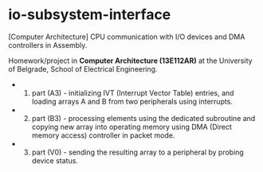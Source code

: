 # io-subsystem-interface
[Computer Architecture] CPU communication with I/O devices and DMA controllers in Assembly.

Homework/project in **Computer Architecture (13E112AR)** at the University of Belgrade, School of Electrical Engineering.

* 1. part (A3) - initializing IVT (Interrupt Vector Table) entries, and loading arrays A and B from two peripherals using interrupts.
* 2. part (B3) - processing elements using the dedicated subroutine and copying new array into operating memory using DMA (Direct memory access) controller in packet mode.
* 3. part (V0) - sending the resulting array to a peripheral by probing device status.

